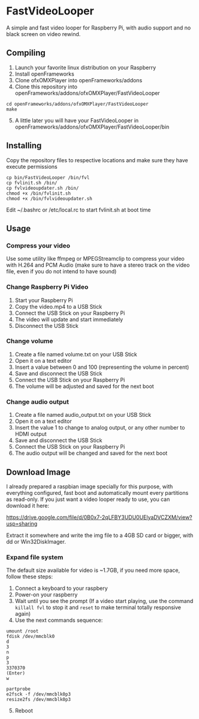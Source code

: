 FastVideoLooper
=====

A simple and fast video looper for Raspberry Pi, with audio support and no black screen on video rewind.

## Compiling
1. Launch your favorite linux distribution on your Raspberry
2. Install openFrameworks
3. Clone ofxOMXPlayer into openFrameworks/addons
4. Clone this repository into openFrameworks/addons/ofxOMXPlayer/FastVideoLooper
```
cd openFrameworks/addons/ofxOMXPlayer/FastVideoLooper
make
```

5. A little later you will have your FastVideoLooper in openFrameworks/addons/ofxOMXPlayer/FastVideoLooper/bin

## Installing
Copy the repository files to respective locations and make sure they have execute permissions
```
cp bin/FastVideoLooper /bin/fvl
cp fvlinit.sh /bin/
cp fvlvideoupdater.sh /bin/
chmod +x /bin/fvlinit.sh
chmod +x /bin/fvlvideoupdater.sh
```

Edit ~/.bashrc or /etc/local.rc to start fvlinit.sh at boot time

## Usage
### Compress your video
Use some utility like ffmpeg or MPEGStreamclip to compress your video with H.264 and PCM Audio (make sure to have a stereo track on the video file, even if you do not intend to have sound)

### Change Raspberry Pi Video
1. Start your Raspberry Pi
2. Copy the video.mp4 to a USB Stick
3. Connect the USB Stick on your Raspberry Pi
4. The video will update and start immediately
5. Disconnect the USB Stick

### Change volume
1. Create a file named volume.txt on your USB Stick
2. Open it on a text editor
3. Insert a value between 0 and 100 (representing the volume in percent)
4. Save and disconnect the USB Stick
5. Connect the USB Stick on your Raspberry Pi
6. The volume will be adjusted and saved for the next boot

### Change audio output
1. Create a file named audio_output.txt on your USB Stick
2. Open it on a text editor
3. Insert the value 1 to change to analog output, or any other number to HDMI output
4. Save and disconnect the USB Stick
5. Connect the USB Stick on your Raspberry Pi
6. The audio output will be changed and saved for the next boot

## Download Image
I already prepared a raspbian image specially for this purpose, with everything configured, fast boot and automatically mount every partitions as read-only.
If you just want a video looper ready to use, you can download it here:

<https://drive.google.com/file/d/0B0x7-2qLFBY3UDU0UElyaDVCZXM/view?usp=sharing>

Extract it somewhere and write the img file to a 4GB SD card or bigger, with dd or Win32DiskImager.
### Expand file system
The default size available for video is ~1.7GB, if you need more space, follow these steps:
1. Connect a keyboard to your raspbery
2. Power-on your raspberry
3. Wait until you see the prompt (If a video start playing, use the command `killall fvl` to stop it and `reset` to make terminal totally responsive again)
4. Use the next commands sequence:
```
umount /root
fdisk /dev/mmcblk0
d
3
n
p
3
3370370
(Enter)
w

partprobe
e2fsck -f /dev/mmcblk0p3
resize2fs /dev/mmcblk0p3
```
5. Reboot
